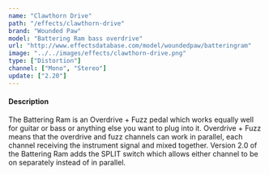 ```yaml
---
name: "Clawthorn Drive"
path: "/effects/clawthorn-drive"
brand: "Wounded Paw"
model: "Battering Ram bass overdrive"
url: "http://www.effectsdatabase.com/model/woundedpaw/batteringram"
image: "../../images/effects/clawthorn-drive.png"
type: ["Distortion"]
channel: ["Mono", "Stereo"]
update: ["2.20"]
---
```

#### Description
The Battering Ram is an Overdrive + Fuzz pedal which works equally well for guitar or bass or anything else you want to plug into it. Overdrive + Fuzz means that the overdrive and fuzz channels can work in parallel, each channel receiving the instrument signal and mixed together. Version 2.0 of the Battering Ram adds the SPLIT switch which allows either channel to be on separately instead of in parallel. 